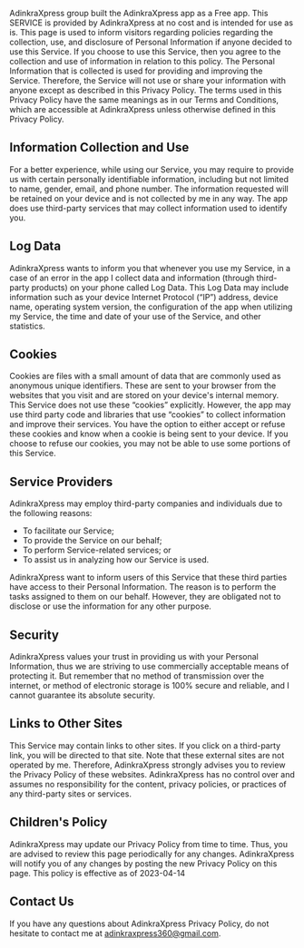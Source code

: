 AdinkraXpress group built the AdinkraXpress app as a Free app. This SERVICE is provided by AdinkraXpress at no cost and is intended for use as is. This page is used to inform visitors regarding policies regarding the collection, use, and disclosure of Personal Information if anyone decided to use this Service. If you choose to use this Service, then you agree to the collection and use of information in relation to this policy. The Personal Information that is collected is used for providing and improving the Service. Therefore, the Service will not use or share your information with anyone except as described in this Privacy Policy. The terms used in this Privacy Policy have the same meanings as in our Terms and Conditions, which are accessible at AdinkraXpress unless otherwise defined in this Privacy Policy.

## Information Collection and Use

For a better experience, while using our Service, you may require to provide us with certain personally identifiable information, including but not limited to name, gender, email, and phone number. The information requested will be retained on your device and is not collected by me in any way. The app does use third-party services that may collect information used to identify you.


## Log Data

AdinkraXpress wants to inform you that whenever you use my Service, in a case of an error in the app I collect data and information (through third-party products) on your phone called Log Data. This Log Data may include information such as your device Internet Protocol (“IP”) address, device name, operating system version, the configuration of the app when utilizing my Service, the time and date of your use of the Service, and other statistics.

## Cookies

Cookies are files with a small amount of data that are commonly used as anonymous unique identifiers. These are sent to your browser from the websites that you visit and are stored on your device's internal memory. This Service does not use these “cookies” explicitly. However, the app may use third party code and libraries that use “cookies” to collect information and improve their services. You have the option to either accept or refuse these cookies and know when a cookie is being sent to your device. If you choose to refuse our cookies, you may not be able to use some portions of this Service.

## Service Providers

AdinkraXpress may employ third-party companies and individuals due to the following reasons:

- To facilitate our Service;
- To provide the Service on our behalf;
- To perform Service-related services; or
- To assist us in analyzing how our Service is used.

AdinkraXpress want to inform users of this Service that these third parties have access to their Personal Information. The reason is to perform the tasks assigned to them on our behalf. However, they are obligated not to disclose or use the information for any other purpose.

## Security

AdinkraXpress values your trust in providing us with your Personal Information, thus we are striving to use commercially acceptable means of protecting it. But remember that no method of transmission over the internet, or method of electronic storage is 100% secure and reliable, and I cannot guarantee its absolute security.

## Links to Other Sites

This Service may contain links to other sites. If you click on a third-party link, you will be directed to that site. Note that these external sites are not operated by me. Therefore, AdinkraXpress strongly advises you to review the Privacy Policy of these websites. AdinkraXpress has no control over and assumes no responsibility for the content, privacy policies, or practices of any third-party sites or services.

## Children's Policy

AdinkraXpress may update our Privacy Policy from time to time. Thus, you are advised to review this page periodically for any changes. AdinkraXpress will notify you of any changes by posting the new Privacy Policy on this page.
This policy is effective as of 2023-04-14

## Contact Us

If you have any questions about AdinkraXpress Privacy Policy, do not hesitate to contact me at adinkraxpress360@gmail.com.
